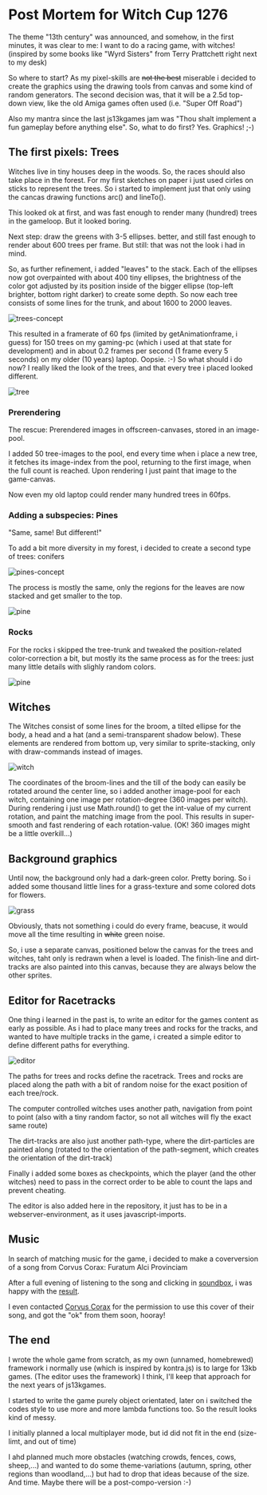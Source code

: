 # Post Mortem for Witch Cup 1276

The theme "13th century" was announced, and somehow, in the first minutes, it was clear to me: I want to do a racing game, with witches! (inspired by some books like "Wyrd Sisters" from Terry Prattchett right next to my desk)

So where to start? As my pixel-skills are ~~not the best~~ miserable i decided to create the graphics using the drawing tools from canvas and some kind of random generators.
The second decision was, that it will be a 2.5d top-down view, like the old Amiga games often used (i.e. "Super Off Road")

Also my mantra since the last js13kgames jam was "Thou shalt implement a fun gameplay before anything else". So, what to do first? Yes. Graphics! ;-) 

## The first pixels: Trees

Witches live in tiny houses deep in the woods. So, the races should also take place in the forest. For my first sketches on paper i just used cirles on sticks to represent the trees. So i started to implement just that only using the cancas drawing functions arc() and lineTo().

This looked ok at first, and was fast enough to render many (hundred) trees in the gameloop. But it looked boring.

Next step: draw the greens with 3-5 ellipses. better, and still fast enough to render about 600 trees per frame. But still: that was not the look i had in mind.

So, as further refinement, i added "leaves" to the stack. Each of the ellipses now got overpainted with about 400 tiny ellipses, the brightness of the color got adjusted by its position inside of the bigger ellipse (top-left brighter, bottom right darker) to create some depth. So now each tree consists of some lines for the trunk, and about 1600 to 2000 leaves. 

![trees-concept](assets/trees_concept.jpg)

This resulted in a framerate of 60 fps (limited by getAnimationframe, i guess) for 150 trees on my gaming-pc (which i used at that state for development) and in about 0.2 frames per second (1 frame every 5 seconds) on my older (10 years) laptop. Oopsie. :-)
So what should i do now? I really liked the look of the trees, and that every tree i placed looked different.

![tree](assets/tree.jpg)

### Prerendering
The rescue: Prerendered images in offscreen-canvases, stored in an image-pool. 

I added 50 tree-images to the pool, end every time when i place a new tree, it fetches its image-index from the pool, returning to the first image, when the full count is reached. Upon rendering I just paint that image to the game-canvas. 

Now even my old laptop could render many hundred trees in 60fps. 

### Adding a subspecies: Pines

"Same, same! But different!"

To add a bit more diversity in my forest, i decided to create a second type of trees: conifers

![pines-concept](assets/pines_concept.jpg)

The process is mostly the same, only the regions for the leaves are now stacked and get smaller to the top.

![pine](assets/pine.jpg)

### Rocks

For the rocks i skipped the tree-trunk and tweaked the position-related color-correction a bit, but mostly its the same process as for the trees: just many little details with slighly random colors.

![pine](assets/rock.jpg)

## Witches

The Witches consist of some lines for the broom, a tilted ellipse for the body, a head and a hat (and a semi-transparent shadow below). These elements are rendered from bottom up, very similar to sprite-stacking, only with draw-commands instead of images.

![witch](assets/witch.jpg)

The coordinates of the broom-lines and the till of the body can easily be rotated around the center line, so i added another image-pool for each witch, containing one image per rotation-degree (360 images per witch). During rendering i just use Math.round() to get the int-value of my current rotation, and paint the matching image from the pool. This results in super-smooth and fast rendering of each rotation-value. (OK! 360 images might be a little overkill...)

## Background graphics

Until now, the background only had a dark-green color. Pretty boring. So i added some thousand little lines for a grass-texture and some colored dots for flowers.

![grass](assets/grass.jpg)

Obviously, thats not something i could do every frame, beacuse, it would move all the time resulting in ~~white~~ green noise.

So, i use a separate canvas, positioned below the canvas for the trees and witches, taht only is redrawn when a level is loaded. The finish-line and dirt-tracks are also painted into this canvas, because they are always below the other sprites. 

## Editor for Racetracks

One thing i learned in the past is, to write an editor for the games content as early as possible. As i had to place many trees and rocks for the tracks, and wanted to have multiple tracks in the game, i created a simple editor to define different paths for everything. 

![editor](assets/racetrackeditor.jpg)

The paths for trees and rocks define the racetrack. Trees and rocks are placed along the path with a bit of random noise for the exact position of each tree/rock.

The computer controlled witches uses another path, navigation from point to point (also with a tiny random factor, so not all witches will fly the exact same route)

The dirt-tracks are also just another path-type, where the dirt-particles are painted along (rotated to the orientation of the path-segment, which creates the orientation of the dirt-track)

Finally i added some boxes as checkpoints, which the player (and the other witches) need to pass in the correct order to be able to count the laps and prevent cheating.

The editor is also added here in the repository, it just has to be in a webserver-environment, as it uses javascript-imports.

## Music

In search of matching music for the game, i decided to make a coverversion of a song from Corvus Corax: Furatum Alci Provinciam

After a full evening of listening to the song and clicking in <a href="https://sb.bitsnbites.eu" target="_blank">soundbox</a>, i was happy with the <a href="https://sb.bitsnbites.eu/?data=U0JveA4C7d0_b9NAGMfx585OWFxYKrFESpaOqKC2EiKqusCMEAyRkPijbswdIqDCQhVTVVm2jLOQ18LKa-AlMPASjO2Lk-D6YqnQ_IHvR3pyfu6a9pfrqcsNfX5TpC-9tv4eiT7x29LpHt-XzENHOXdP5emBO1QiSmknL7fVvlE-l70Uys5tKWVeTR9IKFFWZowlKb46mI7XzavtvenYraz3i9fudExklFWcZTdpo-I5LJ6vP_0sv20s8-9b-vn84aXMwcryS2X_y7wvf1vvZsllsutSnJm46MxnkaXtv2c5R7Pzsl97jqQ2__L337PufzV_df9NwrDY8_IzyHQcrV3-fiV_Mvkt1J9_WXH-y-fnWAAAAAAAAAAAGyF9u-d886XTl51DM6P0m7E8EXnvqCsov-9wUrZ-3Z01jAAAAAAAAAAAAPi_OKkvkp6LfNDbu_nN2itHOS8eS--Z9lz1B8ofcFbU7Dqq2gMAAAAAAAAAAACbQP94J_rricjpYDgo57Zex8mha3tLfm2m9fwlWt6ZmdlrsOEbE3M2AAAAAAAAAAAAMEenvuiP_i3Zvn10r5x7NJTerh6pxW8t_plaq21ZTSzz0YK1v8lrmP9sWT-YjLaLtVCWc-nWlP-iIX9kWQ8WrK3T_ocL8l9sQP4gS2myRrX9MvKb8mr7nazuZNWRo9p-1RfjWw3rn_jbDQAAAAAAAABYiXNT6Xg8zts9rfSDn9IbqC86v1m7aoXsLAAAAAAAAAAAAP4hvwA" target="_blank">result</a>.

I even contacted <a href="https://www.corvuscorax.de" target="_blank">Corvus Corax</a> for the permission to use this cover of their song, and got the "ok" from them soon, hooray!

## The end

I wrote the whole game from scratch, as my own (unnamed, homebrewed) framework i normally use (which is inspired by kontra.js) is to large for 13kb games. (The editor uses the framework) I think, I'll keep that approach for the next years of js13kgames.

I started to write the game purely object orientated, later on i switched the codes style to use more and more lambda functions too. So the result looks kind of messy.

I initially planned a local multiplayer mode, but id did not fit in the end (size-limt, and out of time)

I ahd planned much more obstacles (watching crowds, fences, cows, sheep,...) and wanted to do some theme-variations (autumn, spring, other regions than woodland,...) but had to drop that ideas because of the size. And time. Maybe there will be a post-compo-version :-)


